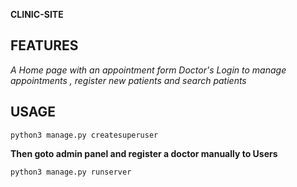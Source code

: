 **CLINIC-SITE**

## FEATURES

*A Home page with an appointment form*
*Doctor's Login to manage appointments , register new patients and search patients*

## USAGE

```python3 manage.py createsuperuser```

**Then goto admin panel and register a doctor manually to Users**

```python3 manage.py runserver```
